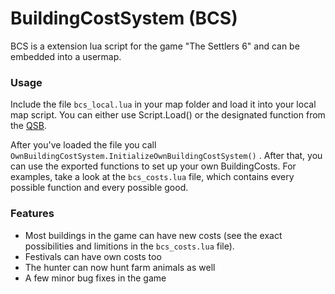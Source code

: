# BuildingCostSystem (BCS)

BCS is a extension lua script for the game "The Settlers 6" and can be embedded into a usermap.

### Usage
Include the file `bcs_local.lua` in your map folder and load it into your local map script. You can either use Script.Load() or the designated function from the [QSB](https://github.com/Siedelwood/Swift).

After you've loaded the file you call `OwnBuildingCostSystem.InitializeOwnBuildingCostSystem()` . After that, you can use the exported functions to set up your own BuildingCosts. For examples, take a look at the `bcs_costs.lua` file, which contains every possible function and every possible good. 

### Features

- Most buildings in the game can have new costs (see the exact possibilities and limitions in the `bcs_costs.lua` file).
- Festivals can have own costs too
- The hunter can now hunt farm animals as well
- A few minor bug fixes in the game
